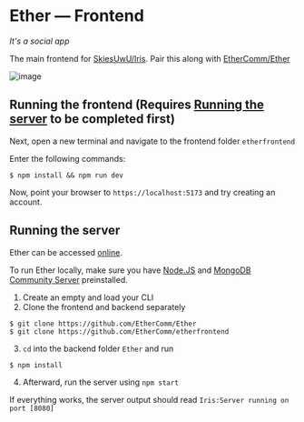 # Ether — Frontend
_It's a social app_


The main frontend for [SkiesUwU/Iris](https://github.com/SkiesUwU/Iris). Pair this along with [EtherComm/Ether](https://github.com/EtherComm/Ether)

<!-- ![image](https://user-images.githubusercontent.com/34188635/210490708-1b44da76-6e9d-451b-8aa7-1e2b3328e1ed.png) -->
![image](https://user-images.githubusercontent.com/34188635/219129242-2d64aec6-641f-4f4f-af12-b4b8323e5624.png)

## Running the frontend (Requires [Running the server](#running-the-server) to be completed first)
Next, open a new terminal and navigate to the frontend folder `etherfrontend`

Enter the following commands:

```shell
$ npm install && npm run dev
```

Now, point your browser to `https://localhost:5173` and try creating an account.

## Running the server
Ether can be accessed [online](https://iris-frontend.fly.dev).

To run Ether locally, make sure you have [Node.JS](https://nodejs.org/en/) and [MongoDB Community Server](https://www.mongodb.com/try/download/community) preinstalled.

1. Create an empty and load your CLI
2. Clone the frontend and backend separately

```shell
$ git clone https://github.com/EtherComm/Ether
$ git clone https://github.com/EtherComm/etherfrontend

```

3. `cd` into the backend folder `Ether` and run

```shell
$ npm install

```

4. Afterward, run the server using `npm start`

If everything works, the server output should read `Iris:Server running on port [8080]`
